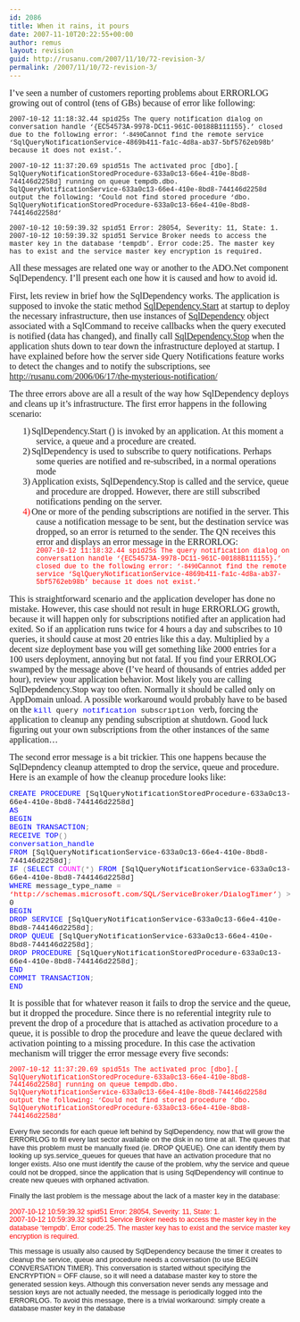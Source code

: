```yaml
---
id: 2086
title: When it rains, it pours
date: 2007-11-10T20:22:55+00:00
author: remus
layout: revision
guid: http://rusanu.com/2007/11/10/72-revision-3/
permalink: /2007/11/10/72-revision-3/
---
```

<p class="MsoNormal" style="margin: 0in 0in 10pt; line-height: normal">
  <font face="Calibri" size="3">I’ve seen a number of customers reporting problems about ERRORLOG growing out of control (tens of GBs) because of error like following:</font>
</p>

<p class="MsoNormal" style="margin: 0in 0in 10pt; line-height: normal">
  <span style="font-size: 9pt; font-family: 'Courier New'">2007-10-12 11:18:32.44 spid25s<span> </span>The query notification dialog on conversation handle &#8216;{EC54573A-9978-DC11-961C-00188B111155}.&#8217; closed due to the following error: &#8216;<?xml version=&#8221;1.0&#8243;?><Error xmlns=&#8221;http://schemas.microsoft.com/SQL/ServiceBroker/Error&#8221;><Code>-8490</Code><Description>Cannot find the remote service &#8216;SqlQueryNotificationService-4869b411-fa1c-4d8a-ab37-5bf5762eb98b&#8217; because it does not exist.</Description></Error>&#8217;.<o></o></span>
</p>

<p class="MsoNormal" style="margin: 0in 0in 10pt; line-height: normal">
  <span style="font-size: 9pt; font-family: 'Courier New'">2007-10-12 11:37:20.69 spid51s<span> </span>The activated proc [dbo].[<span> SqlQueryNotificationStoredProcedure-633a0c13-66e4-410e-8bd8-744146d2258d</span>] running on queue tempdb.dbo.<span> SqlQueryNotificationService-633a0c13-66e4-410e-8bd8-744146d2258d</span> output the following:<span> </span>&#8216;Could not find stored procedure &#8216;dbo.<span> SqlQueryNotificationStoredProcedure-633a0c13-66e4-410e-8bd8-744146d2258d</span>&#8216;<o></o></span>
</p>

<p class="MsoNormal" style="margin: 0in 0in 10pt; line-height: normal">
  <span style="font-size: 9pt; font-family: 'Courier New'">2007-10-12 10:59:39.32 spid51<span> </span>Error: 28054, Severity: 11, State: 1.<br /> 2007-10-12 10:59:39.32 spid51<span> </span>Service Broker needs to access the master key in the database &#8216;tempdb&#8217;. Error code:25. The master key has to exist and the service master key encryption is required.<o></o></span>
</p>

<p class="MsoNormal" style="margin: 0in 0in 10pt; line-height: normal">
  <font face="Calibri" size="3">All these messages are related one way or another to the ADO.Net component SqlDependency.<span> </span>I’ll present each one how it is caused and how to avoid id.</font>
</p>

<p class="MsoNormal" style="margin: 0in 0in 10pt; line-height: normal">
  <font face="Calibri" size="3">First, lets review in brief how the SqlDependency works. The application is supposed to invoke the static method </font><a href="http://msdn2.microsoft.com/en-us/library/system.data.sqlclient.sqldependency.start.aspx"><font face="Calibri" size="3">SqlDependency.Start</font></a><font face="Calibri" size="3"> at startup to deploy the necessary infrastructure, then use instances of </font><a href="http://msdn2.microsoft.com/en-us/library/t9x04ed2.aspx"><font face="Calibri" size="3">SqlDependency</font></a><font face="Calibri" size="3"> object associated with a SqlCommand to receive callbacks when the query executed is notified (data has changed), and finally call </font><a href="http://msdn2.microsoft.com/en-us/library/system.data.sqlclient.sqldependency.stop.aspx"><font face="Calibri" size="3">SqlDependency.Stop</font></a><font face="Calibri" size="3"> when the application shuts down to tear down the infrastructure deployed at startup. I have explained before how the server side Query Notifications feature works to detect the changes and to notify the subscriptions, see </font><a href="http://rusanu.com/2006/06/17/the-mysterious-notification/"><font face="Calibri" size="3">http://rusanu.com/2006/06/17/the-mysterious-notification/</font></a>
</p>

<p class="MsoNormal" style="margin: 0in 0in 10pt; line-height: normal">
  <font face="Calibri" size="3">The three errors above are all a result of the way how SqlDependency deploys and cleans up it’s infrastructure. The first error happens in the following scenario:</font>
</p>

<p class="ListParagraphCxSpFirst" style="margin: 0in 0in 0pt 0.5in; text-indent: -0.25in; line-height: normal">
  <span><span><font face="Calibri" size="3">1)</font><span style="font-family: 'Times New Roman'; font-style: normal; font-variant: normal; font-weight: normal; font-size: 7pt; line-height: normal; font-size-adjust: none; font-stretch: normal"> </span></span></span><font face="Calibri" size="3">SqlDependency.Start () is invoked by an application. At this moment a service, a queue and a procedure are created.</font>
</p>

<p class="ListParagraphCxSpMiddle" style="margin: 0in 0in 0pt 0.5in; text-indent: -0.25in; line-height: normal">
  <span><span><font face="Calibri" size="3">2)</font><span style="font-family: 'Times New Roman'; font-style: normal; font-variant: normal; font-weight: normal; font-size: 7pt; line-height: normal; font-size-adjust: none; font-stretch: normal"> </span></span></span><font face="Calibri" size="3">SqlDependency is used to subscribe to query notifications. Perhaps some queries are notified and re-subscribed, in a normal operations mode</font>
</p>

<p class="ListParagraphCxSpMiddle" style="margin: 0in 0in 0pt 0.5in; text-indent: -0.25in; line-height: normal">
  <span><span><font face="Calibri" size="3">3)</font><span style="font-family: 'Times New Roman'; font-style: normal; font-variant: normal; font-weight: normal; font-size: 7pt; line-height: normal; font-size-adjust: none; font-stretch: normal"> </span></span></span><font face="Calibri" size="3">Application exists, SqlDependency.Stop is called and the service, queue and procedure are dropped.<span> </span>However, there are still subscribed notifications pending on the server. </font>
</p>

<p class="ListParagraphCxSpLast" style="margin: 0in 0in 10pt 0.5in; text-indent: -0.25in; line-height: normal">
  <span style="color: red"><span><font face="Calibri" size="3">4)</font><span style="font-family: 'Times New Roman'; font-style: normal; font-variant: normal; font-weight: normal; font-size: 7pt; line-height: normal; font-size-adjust: none; font-stretch: normal"> </span></span></span><font face="Calibri" size="3">One or more of the pending subscriptions are notified in the server. This cause a notification message to be sent, but the destination service was dropped, so an error is returned to the sender. The QN receives this error and displays an error message in the ERRORLOG:<br /> </font><span style="font-size: 9pt; color: red; font-family: 'Courier New'">2007-10-12 11:18:32.44 spid25s<span> </span>The query notification dialog on conversation handle &#8216;{EC54573A-9978-DC11-961C-00188B111155}.&#8217; closed due to the following error: &#8216;<?xml version=&#8221;1.0&#8243;?><Error xmlns=&#8221;http://schemas.microsoft.com/SQL/ServiceBroker/Error&#8221;><Code>-8490</Code><Description>Cannot find the remote service &#8216;SqlQueryNotificationService-4869b411-fa1c-4d8a-ab37-5bf5762eb98b&#8217; because it does not exist.</Description></Error>&#8217;</span><span style="color: red"><o></o></span>
</p>

<p class="MsoNormal" style="margin: 0in 0in 10pt; line-height: normal">
  <font face="Calibri" size="3">This is straightforward scenario and the application developer has done no mistake. However, this case should not result in huge ERRORLOG growth, because it will happen only for subscriptions notified after an application had exited. So if an application runs twice for 4 hours a day and subscribes to 10 queries, it should cause at most 20 entries like this a day. Multiplied by a decent size deployment base you will get something like 2000 entries for a 100 users deployment, annoying but not fatal. If you find your ERROLOG swamped by the message above (I’ve heard of thousands of entries added per hour), review your application behavior. Most likely you are calling SqlDepdendency.Stop way too often. Normally it should be called only on AppDomain unload. A possible workaround would probably have to be based on the </font><span style="font-size: 10pt; color: blue; font-family: 'Courier New'">kill</span><span style="font-size: 10pt; font-family: 'Courier New'"> query <span style="color: blue">notification</span> subscription </span><font face="Calibri" size="3">verb, forcing the application to cleanup any pending subscription at shutdown. Good luck figuring out your own subscriptions from the other instances of the same application…</font>
</p>

<p class="MsoNormal" style="margin: 0in 0in 10pt; line-height: normal">
  <font face="Calibri" size="3">The second error message is a bit trickier. This one happens because the SqlDepndency cleanup attempted to drop the service, queue and procedure. Here is an example of how the cleanup procedure looks like:</font>
</p>

<p class="MsoNormal" style="margin: 0in 0in 0pt; line-height: normal">
  <span style="font-size: 10pt; color: blue; font-family: 'Courier New'">CREATE</span><span style="font-size: 10pt; font-family: 'Courier New'"> <span style="color: blue">PROCEDURE</span> [SqlQueryNotificationStoredProcedure-633a0c13-66e4-410e-8bd8-744146d2258d] <o></o></span>
</p>

<p class="MsoNormal" style="margin: 0in 0in 0pt; line-height: normal">
  <span style="font-size: 10pt; color: blue; font-family: 'Courier New'">AS</span><span style="font-size: 10pt; font-family: 'Courier New'"> <o></o></span>
</p>

<p class="MsoNormal" style="margin: 0in 0in 0pt; line-height: normal">
  <span style="font-size: 10pt; color: blue; font-family: 'Courier New'">BEGIN</span><span style="font-size: 10pt; font-family: 'Courier New'"> <o></o></span>
</p>

<p class="MsoNormal" style="margin: 0in 0in 0pt; line-height: normal">
  <span style="font-size: 10pt; font-family: 'Courier New'"><span> </span><span style="color: blue">BEGIN</span> <span style="color: blue">TRANSACTION</span><span style="color: gray">;</span> <o></o></span>
</p>

<p class="MsoNormal" style="margin: 0in 0in 0pt; line-height: normal">
  <span style="font-size: 10pt; font-family: 'Courier New'"><span> </span><span style="color: blue">RECEIVE</span> <span style="color: blue">TOP</span><span style="color: gray">(</span><span style="color: gray">)</span> <o></o></span>
</p>

<p class="MsoNormal" style="margin: 0in 0in 0pt; line-height: normal">
  <span style="font-size: 10pt; font-family: 'Courier New'"><span> </span><span style="color: blue">conversation_handle</span> <o></o></span>
</p>

<p class="MsoNormal" style="margin: 0in 0in 0pt; line-height: normal">
  <span style="font-size: 10pt; font-family: 'Courier New'"><span> </span><span style="color: blue">FROM</span> [SqlQueryNotificationService-633a0c13-66e4-410e-8bd8-744146d2258d]<span style="color: gray">;<o></o></span></span>
</p>

<p class="MsoNormal" style="margin: 0in 0in 0pt; line-height: normal">
  <span style="font-size: 10pt; font-family: 'Courier New'"><span> </span><span style="color: blue">IF</span> <span style="color: gray">(</span><span style="color: blue">SELECT</span> <span style="color: fuchsia">COUNT</span><span style="color: gray">(*)</span> <span style="color: blue">FROM</span> [SqlQueryNotificationService-633a0c13-66e4-410e-8bd8-744146d2258d] <o></o></span>
</p>

<p class="MsoNormal" style="margin: 0in 0in 0pt; line-height: normal">
  <span style="font-size: 10pt; font-family: 'Courier New'"><span> </span><span style="color: blue">WHERE</span> message_type_name <span style="color: gray">=</span> <span style="color: red">&#8216;http://schemas.microsoft.com/SQL/ServiceBroker/DialogTimer&#8217;</span><span style="color: gray">)</span> <span style="color: gray">></span> 0 <o></o></span>
</p>

<p class="MsoNormal" style="margin: 0in 0in 0pt; line-height: normal">
  <span style="font-size: 10pt; font-family: 'Courier New'"><span> </span><span style="color: blue">BEGIN</span> <o></o></span>
</p>

<p class="MsoNormal" style="margin: 0in 0in 0pt; line-height: normal">
  <span style="font-size: 10pt; font-family: 'Courier New'"><span> </span><span style="color: blue">DROP</span> <span style="color: blue">SERVICE</span> [SqlQueryNotificationService-633a0c13-66e4-410e-8bd8-744146d2258d]<span style="color: gray">;</span> <o></o></span>
</p>

<p class="MsoNormal" style="margin: 0in 0in 0pt; line-height: normal">
  <span style="font-size: 10pt; font-family: 'Courier New'"><span> </span><span style="color: blue">DROP</span> <span style="color: blue">QUEUE</span> [SqlQueryNotificationService-633a0c13-66e4-410e-8bd8-744146d2258d]<span style="color: gray">;</span> <o></o></span>
</p>

<p class="MsoNormal" style="margin: 0in 0in 0pt; line-height: normal">
  <span style="font-size: 10pt; font-family: 'Courier New'"><span> </span><span style="color: blue">DROP</span> <span style="color: blue">PROCEDURE</span> [SqlQueryNotificationStoredProcedure-633a0c13-66e4-410e-8bd8-744146d2258d]<span style="color: gray">;</span> <o></o></span>
</p>

<p class="MsoNormal" style="margin: 0in 0in 0pt; line-height: normal">
  <span style="font-size: 10pt; font-family: 'Courier New'"><span> </span><span style="color: blue">END</span> <o></o></span>
</p>

<p class="MsoNormal" style="margin: 0in 0in 0pt; line-height: normal">
  <span style="font-size: 10pt; font-family: 'Courier New'"><span> </span><span style="color: blue">COMMIT</span> <span style="color: blue">TRANSACTION</span><span style="color: gray">;</span> <o></o></span>
</p>

<p class="MsoNormal" style="margin: 0in 0in 10pt; line-height: normal">
  <span style="font-size: 10pt; color: blue; font-family: 'Courier New'">END</span>
</p>

<p class="MsoNormal" style="margin: 0in 0in 10pt; line-height: normal">
  <o><font face="Calibri" size="3"> </font></o>
</p>

<p class="MsoNormal" style="margin: 0in 0in 10pt; line-height: normal">
  <font face="Calibri" size="3">It is possible that for whatever reason it fails to drop the service and the queue, but it dropped the procedure. Since there is no referential integrity rule to prevent the drop of a procedure that is attached as activation procedure to a queue, it is possible to drop the procedure and leave the queue declared with activation pointing to a missing procedure. In this case the activation mechanism will trigger the error message every five seconds:</font>
</p>

<p class="MsoNormal" style="margin: 0in 0in 10pt">
  <span style="font-size: 9pt; color: red; line-height: 115%; font-family: 'Courier New'">2007-10-12 11:37:20.69 spid51s<span> </span>The activated proc [dbo].[<span> SqlQueryNotificationStoredProcedure-633a0c13-66e4-410e-8bd8-744146d2258d</span>] running on queue tempdb.dbo.<span> SqlQueryNotificationService-633a0c13-66e4-410e-8bd8-744146d2258d</span> output the following:<span> </span>&#8216;Could not find stored procedure &#8216;dbo.<span> SqlQueryNotificationStoredProcedure-633a0c13-66e4-410e-8bd8-744146d2258d</span>&#8216;<o></o></span>
</p>

<p class="MsoNormal" style="margin: 0in 0in 10pt">
  <span style="font-size: 9.5pt; line-height: 115%; font-family: Arial">Every five seconds for each queue left behind by SqlDependency, now that will grow the ERRORLOG to fill every last sector available on the disk in no time at all. The queues that have this problem must be manually fixed (ie. DROP QUEUE). One can identify them by looking up sys.service_queues for queues that have an activation procedure that no longer exists. Also one must identify the cause of the problem, why the service and queue could not be dropped, since the application that is using SqlDependency will continue to create new queues with orphaned activation.<o></o></span>
</p>

<p class="MsoNormal" style="margin: 0in 0in 10pt">
  <span style="font-size: 9.5pt; line-height: 115%; font-family: Arial">Finally the last problem is the message about the lack of a master key in the database:<o></o></span>
</p>

<p class="MsoNormal" style="margin: 0in 0in 10pt">
  <span style="font-size: 9.5pt; color: red; line-height: 115%; font-family: Arial">2007-10-12 10:59:39.32 spid51 Error: 28054, Severity: 11, State: 1.<br /> 2007-10-12 10:59:39.32 spid51 Service Broker needs to access the master key in the database &#8216;tempdb&#8217;. Error code:25. The master key has to exist and the service master key encryption is required.<o></o></span>
</p>

<p class="MsoNormal" style="margin: 0in 0in 10pt">
  <span style="font-size: 9.5pt; line-height: 115%; font-family: Arial">This message is usually also caused by SqlDependency because the timer it creates to cleanup the service, queue and procedure needs a conversation (to use BEGIN CONVERSATION TIMER). This conversation is started without specifying the ENCRYPTION = OFF clause, so it will need a database master key to store the generated session keys. Although this conversation never sends any message and session keys are not actually needed, the message is periodically logged into the ERRORLOG. To avoid this message, there is a trivial workaround: simply create a database master key in the database</span>
</p>